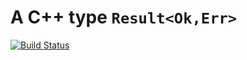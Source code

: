 # A C++ type `Result<Ok,Err>`

[![Build Status](https://travis-ci.com/raphaelmeyer/cpp-result.svg?branch=master)](https://travis-ci.com/raphaelmeyer/cpp-result)

